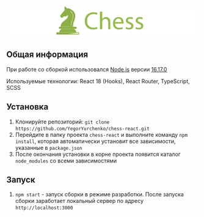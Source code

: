 # ![Chess](project-logo.png)

## Общая информация

При работе со сборкой использовался [Node.js](https://nodejs.org/en/) версии [16.17.0](https://nodejs.org/download/release/v16.17.0/)

Используемые технологии: React 18 (Hooks), React Router, TypeScript, SCSS

## Установка

1. Клонируйте репозиторий: `git clone https://github.com/YegorYurchenko/chess-react.git`
1. Перейдите в папку проекта `chess-react` и выполните команду `npm install`, которая автоматически установит все зависимости, указанные в `package.json`
1. После окончания установки в корне проекта появится каталог `node_modules` со всеми зависимостями

## Запуск

1. `npm start` - запуск сборки в режиме разработки. После запуска сборки заработает локальный сервер по адресу `http://localhost:3000`
